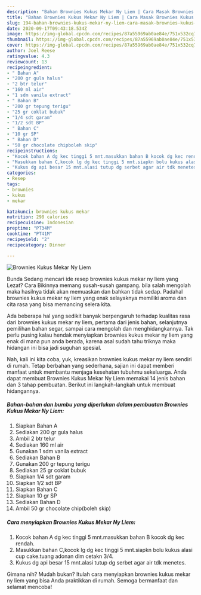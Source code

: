 ```yaml
---
description: "Bahan Brownies Kukus Mekar Ny Liem | Cara Masak Brownies Kukus Mekar Ny Liem Yang Enak Dan Lezat"
title: "Bahan Brownies Kukus Mekar Ny Liem | Cara Masak Brownies Kukus Mekar Ny Liem Yang Enak Dan Lezat"
slug: 194-bahan-brownies-kukus-mekar-ny-liem-cara-masak-brownies-kukus-mekar-ny-liem-yang-enak-dan-lezat
date: 2020-09-17T09:43:18.534Z
image: https://img-global.cpcdn.com/recipes/87a55969ab0ae84e/751x532cq70/brownies-kukus-mekar-ny-liem-foto-resep-utama.jpg
thumbnail: https://img-global.cpcdn.com/recipes/87a55969ab0ae84e/751x532cq70/brownies-kukus-mekar-ny-liem-foto-resep-utama.jpg
cover: https://img-global.cpcdn.com/recipes/87a55969ab0ae84e/751x532cq70/brownies-kukus-mekar-ny-liem-foto-resep-utama.jpg
author: Joel Reese
ratingvalue: 4.3
reviewcount: 13
recipeingredient:
- " Bahan A"
- "200 gr gula halus"
- "2 btr telur"
- "160 ml air"
- "1 sdm vanila extract"
- " Bahan B"
- "200 gr tepung terigu"
- "25 gr coklat bubuk"
- "1/4 sdt garam"
- "1/2 sdt BP"
- " Bahan C"
- "10 gr SP"
- " Bahan D"
- "50 gr chocolate chipboleh skip"
recipeinstructions:
- "Kocok bahan A dg kec tinggi 5 mnt.masukkan bahan B kocok dg kec rendah."
- "Masukkan bahan C,kocok lg dg kec tinggi 5 mnt.siapkn bolu kukus alasi cup cake.tuang adonan dlm cetakn 3/4."
- "Kukus dg api besar 15 mnt.alasi tutup dg serbet agar air tdk menetes."
categories:
- Resep
tags:
- brownies
- kukus
- mekar

katakunci: brownies kukus mekar 
nutrition: 298 calories
recipecuisine: Indonesian
preptime: "PT34M"
cooktime: "PT41M"
recipeyield: "2"
recipecategory: Dinner

---
```



![Brownies Kukus Mekar Ny Liem](https://img-global.cpcdn.com/recipes/87a55969ab0ae84e/751x532cq70/brownies-kukus-mekar-ny-liem-foto-resep-utama.jpg)

Bunda Sedang mencari ide resep brownies kukus mekar ny liem yang Lezat? Cara Bikinnya memang susah-susah gampang. bila salah mengolah maka hasilnya tidak akan memuaskan dan bahkan tidak sedap. Padahal brownies kukus mekar ny liem yang enak selayaknya memiliki aroma dan cita rasa yang bisa memancing selera kita.

Ada beberapa hal yang sedikit banyak berpengaruh terhadap kualitas rasa dari brownies kukus mekar ny liem, pertama dari jenis bahan, selanjutnya pemilihan bahan segar, sampai cara mengolah dan menghidangkannya. Tak perlu pusing kalau hendak menyiapkan brownies kukus mekar ny liem yang enak di mana pun anda berada, karena asal sudah tahu triknya maka hidangan ini bisa jadi suguhan spesial.




Nah, kali ini kita coba, yuk, kreasikan brownies kukus mekar ny liem sendiri di rumah. Tetap berbahan yang sederhana, sajian ini dapat memberi manfaat untuk membantu menjaga kesehatan tubuhmu sekeluarga. Anda dapat membuat Brownies Kukus Mekar Ny Liem memakai 14 jenis bahan dan 3 tahap pembuatan. Berikut ini langkah-langkah untuk membuat hidangannya.

<!--inarticleads1-->

##### Bahan-bahan dan bumbu yang diperlukan dalam pembuatan Brownies Kukus Mekar Ny Liem:

1. Siapkan  Bahan A
1. Sediakan 200 gr gula halus
1. Ambil 2 btr telur
1. Sediakan 160 ml air
1. Gunakan 1 sdm vanila extract
1. Sediakan  Bahan B
1. Gunakan 200 gr tepung terigu
1. Sediakan 25 gr coklat bubuk
1. Siapkan 1/4 sdt garam
1. Siapkan 1/2 sdt BP
1. Siapkan  Bahan C
1. Siapkan 10 gr SP
1. Sediakan  Bahan D
1. Ambil 50 gr chocolate chip(boleh skip)




<!--inarticleads2-->

##### Cara menyiapkan Brownies Kukus Mekar Ny Liem:

1. Kocok bahan A dg kec tinggi 5 mnt.masukkan bahan B kocok dg kec rendah.
1. Masukkan bahan C,kocok lg dg kec tinggi 5 mnt.siapkn bolu kukus alasi cup cake.tuang adonan dlm cetakn 3/4.
1. Kukus dg api besar 15 mnt.alasi tutup dg serbet agar air tdk menetes.




Gimana nih? Mudah bukan? Itulah cara menyiapkan brownies kukus mekar ny liem yang bisa Anda praktikkan di rumah. Semoga bermanfaat dan selamat mencoba!
